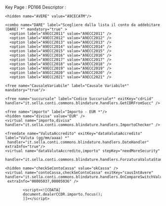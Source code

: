 Key Page : PD166
Descriptor :
<layout code="PD166" style="TestoCombo" description="ATM9 - Ripristino eccedenze ATM anni precedenti da A9ECCXXXX">

    <hidden name="AVERE" value="A9CECATM"/>

    <combo name="DARE" label="Scegliere dalla lista il conto da addebitare (DARE) *" mandatory="true" >
      <option label="A9ECC2011" value="A9ECC2011" />
      <option label="A9ECC2012" value="A9ECC2012" />
      <option label="A9ECC2013" value="A9ECC2013" />
      <option label="A9ECC2014" value="A9ECC2014" />
      <option label="A9ECC2015" value="A9ECC2015" />
      <option label="A9ECC2016" value="A9ECC2016" />
      <option label="A9ECC2017" value="A9ECC2017" />
      <option label="A9ECC2018" value="A9ECC2018" />
      <option label="A9ECC2019" value="A9ECC2019" />
      <option label="A9ECC2020" value="A9ECC2020" />
      <option label="A9ECC2021" value="A9ECC2021" />
   </combo>

    <free name="CausaleVariabile" label="Causale Variabile*" mandatory="true"/>

    <free name="succursale" label="Codice Succursale*" exitKey="cdrLid" handler="it.sella.conti.commons.blindature.handlers.GetCDRFromSucc" />

    <free name="importo" label="Importo - EUR *"/>
    <hidden name="divisa" value="EUR" />
    <virtual name="importo,divisa" handler="it.sella.conti.commons.blindature.handlers.ImportoChecker" />

    <freedate name="ValutaAccredito" exitKey="dataValutaAccredito" label="Valuta (gg/mm/aaaa) *"
     handler="it.sella.conti.commons.blindature.handlers.DateHandler" extraInfo="true"/>
    <virtual name="dataValutaAccredito,importo" stepKey="needMoreSecurity"
     handler="it.sella.conti.commons.blindature.handlers.ForzaturaValutaStandardHandler"/>

    <hidden name="checkSeContoCassa" value="okCassa" />
    <virtual name="contoCassa,checkSeContoCassa" exitKey="causIntAvere" handler="it.sella.conti.commons.blindature.handlers.OnCompareSwitchValueHandler"
     extraInfo="00005037,00005036" />

            <script><![CDATA[
            document.dealerCCDR.importo.focus();
            ]]></script>

</layout>